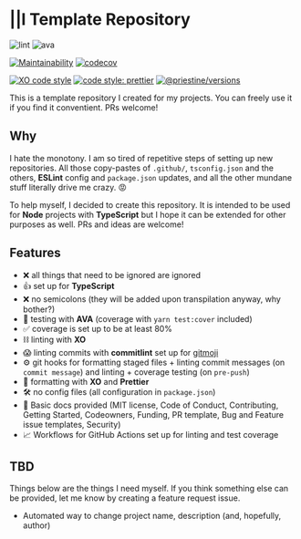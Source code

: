 # ||l Template Repository

![lint](https://github.com/priestine/template/workflows/lint/badge.svg)
![ava](https://github.com/priestine/template/workflows/AVA/badge.svg)

[![Maintainability](https://api.codeclimate.com/v1/badges/47fea726a5dfd86413cf/maintainability)](https://codeclimate.com/github/priestine/template/maintainability)
[![codecov](https://codecov.io/gh/priestine/template/branch/main/graph/badge.svg)](https://codecov.io/gh/priestine/template)

[![XO code style](https://img.shields.io/badge/code_style-XO-5ed9c7.svg)](https://github.com/xojs/xo)
[![code style: prettier](https://img.shields.io/badge/code_style-prettier-ff69b4.svg)](https://github.com/prettier/prettier)
[![@priestine/versions](https://img.shields.io/badge/versioning-%7C%7Cl-E76D83.svg)](https://github.com/priestine/versions)

This is a template repository I created for my projects. You can freely use it if you find it conventient. PRs welcome!

## Why

I hate the monotony. I am so tired of repetitive steps of setting up new repositories. All those copy-pastes of `.github/`, `tsconfig.json` and the others, **ESLint** config and `package.json` updates, and all the other mundane stuff literally drive me crazy. 😡

To help myself, I decided to create this repository. It is intended to be used for **Node** projects with **TypeScript** but I hope it can be extended for other purposes as well. PRs and ideas are welcome!

## Features

- ❌ all things that need to be ignored are ignored
- 👍 set up for **TypeScript**
- ❌ no semicolons (they will be added upon transpilation anyway, why bother?)
- 🚀 testing with **AVA** (coverage with `yarn test:cover` included)
- ✅ coverage is set up to be at least 80%
- ⛓ linting with **XO**
- 😱 linting commits with **commitlint** set up for [gitmoji](https://gitmoji.carloscuesta.me)
- ⚙️ git hooks for formatting staged files + linting commit messages (on `commit message`) and linting + coverage testing (on `pre-push`)
- 👔 formatting with **XO** and **Prettier**
- 🛠 no config files (all configuration in `package.json`)
- 📝 Basic docs provided (MIT license, Code of Conduct, Contributing, Getting Started, Codeowners, Funding, PR template, Bug and Feature issue templates, Security)
- 📈 Workflows for GitHub Actions set up for linting and test coverage

## TBD

Things below are the things I need myself. If you think something else can be provided, let me know by creating a feature request issue.

- Automated way to change project name, description (and, hopefully, author)
